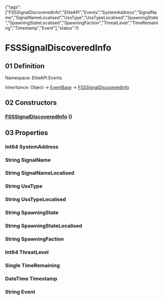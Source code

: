 {"tags":["FSSSignalDiscoveredInfo","EliteAPI","Events","SystemAddress","SignalName","SignalNameLocalised","UssType","UssTypeLocalised","SpawningState","SpawningStateLocalised","SpawningFaction","ThreatLevel","TimeRemaining","Timestamp","Event"],"status":1}

# FSSSignalDiscoveredInfo

## 01 Definition

Namespace: <span class='code'>EliteAPI.Events</span>

Inheritance: <span class='code'>Object</span> → <span class='code'>[EventBase](../../EliteAPI/Events/EventBase.html)</span> → <span class='code'>[FSSSignalDiscoveredInfo](../../EliteAPI/Events/FSSSignalDiscoveredInfo.html)</span>

## 02 Constructors

### <span class='code'>[FSSSignalDiscoveredInfo](../../EliteAPI/Events/FSSSignalDiscoveredInfo.html)</span> ()

## 03 Properties

### <span class='code'>Int64</span> SystemAddress

### <span class='code'>String</span> SignalName

### <span class='code'>String</span> SignalNameLocalised

### <span class='code'>String</span> UssType

### <span class='code'>String</span> UssTypeLocalised

### <span class='code'>String</span> SpawningState

### <span class='code'>String</span> SpawningStateLocalised

### <span class='code'>String</span> SpawningFaction

### <span class='code'>Int64</span> ThreatLevel

### <span class='code'>Single</span> TimeRemaining

### <span class='code'>DateTime</span> Timestamp

### <span class='code'>String</span> Event

